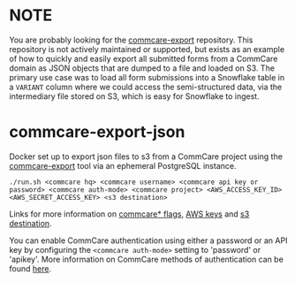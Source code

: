 # NOTE
You are probably looking for the [commcare-export](https://github.com/dimagi/commcare-export) repository. This repository is not actively maintained or supported, but exists as an example of how to quickly and easily export all submitted forms from a CommCare domain as JSON objects that are dumped to a file and loaded on S3. The primary use case was to load all form submissions into a Snowflake table in a `VARIANT` column where we could access the semi-structured data, via the intermediary file stored on S3, which is easy for Snowflake to ingest.


# commcare-export-json
Docker set up to export json files to s3 from a CommCare project using the [commcare-export](https://github.com/dimagi/commcare-export) tool via an ephemeral PostgreSQL instance.

```
./run.sh <commcare hq> <commcare username> <commcare api key or password> <commcare auth-mode> <commcare project> <AWS_ACCESS_KEY_ID> <AWS_SECRET_ACCESS_KEY> <s3 destination>
```
Links for more information on [commcare* flags](https://github.com/dimagi/commcare-export#command-line-usage),
 [AWS keys](https://docs.aws.amazon.com/cli/latest/userguide/cli-configure-envvars.html) and [s3 destination](https://docs.aws.amazon.com/cli/latest/reference/s3/#path-argument-type).

You can enable CommCare authentication using either a password or an API key by configuring the ```<commcare auth-mode>``` setting to 'password' or 'apikey'. More information on CommCare methods of authentication can be found [here](https://confluence.dimagi.com/display/commcarepublic/Authentication).